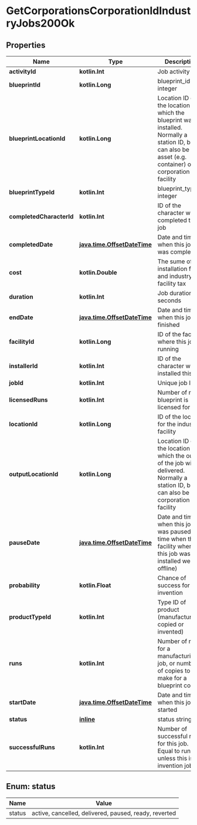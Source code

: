 
# GetCorporationsCorporationIdIndustryJobs200Ok

## Properties
Name | Type | Description | Notes
------------ | ------------- | ------------- | -------------
**activityId** | **kotlin.Int** | Job activity ID | 
**blueprintId** | **kotlin.Long** | blueprint_id integer | 
**blueprintLocationId** | **kotlin.Long** | Location ID of the location from which the blueprint was installed. Normally a station ID, but can also be an asset (e.g. container) or corporation facility | 
**blueprintTypeId** | **kotlin.Int** | blueprint_type_id integer | 
**completedCharacterId** | **kotlin.Int** | ID of the character which completed this job |  [optional]
**completedDate** | [**java.time.OffsetDateTime**](java.time.OffsetDateTime.md) | Date and time when this job was completed |  [optional]
**cost** | **kotlin.Double** | The sume of job installation fee and industry facility tax |  [optional]
**duration** | **kotlin.Int** | Job duration in seconds | 
**endDate** | [**java.time.OffsetDateTime**](java.time.OffsetDateTime.md) | Date and time when this job finished | 
**facilityId** | **kotlin.Long** | ID of the facility where this job is running | 
**installerId** | **kotlin.Int** | ID of the character which installed this job | 
**jobId** | **kotlin.Int** | Unique job ID | 
**licensedRuns** | **kotlin.Int** | Number of runs blueprint is licensed for |  [optional]
**locationId** | **kotlin.Long** | ID of the location for the industry facility | 
**outputLocationId** | **kotlin.Long** | Location ID of the location to which the output of the job will be delivered. Normally a station ID, but can also be a corporation facility | 
**pauseDate** | [**java.time.OffsetDateTime**](java.time.OffsetDateTime.md) | Date and time when this job was paused (i.e. time when the facility where this job was installed went offline) |  [optional]
**probability** | **kotlin.Float** | Chance of success for invention |  [optional]
**productTypeId** | **kotlin.Int** | Type ID of product (manufactured, copied or invented) |  [optional]
**runs** | **kotlin.Int** | Number of runs for a manufacturing job, or number of copies to make for a blueprint copy | 
**startDate** | [**java.time.OffsetDateTime**](java.time.OffsetDateTime.md) | Date and time when this job started | 
**status** | [**inline**](#StatusEnum) | status string | 
**successfulRuns** | **kotlin.Int** | Number of successful runs for this job. Equal to runs unless this is an invention job |  [optional]


<a name="StatusEnum"></a>
## Enum: status
Name | Value
---- | -----
status | active, cancelled, delivered, paused, ready, reverted



